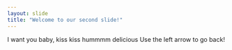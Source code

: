 ```yaml
---
layout: slide
title: "Welcome to our second slide!"
---
```

I want you baby, kiss kiss hummmm delicious
Use the left arrow to go back!

